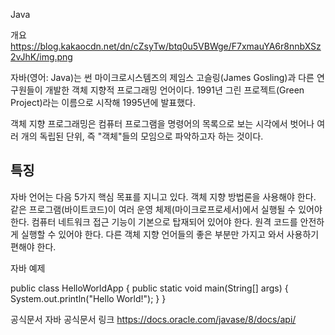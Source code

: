 Java



개요
https://blog.kakaocdn.net/dn/cZsyTw/btq0u5VBWge/F7xmauYA6r8nnbXSz2vJhK/img.png

자바(영어: Java)는 썬 마이크로시스템즈의 제임스 고슬링(James Gosling)과 다른 연구원들이 개발한 객체 지향적 프로그래밍 언어이다. 1991년 그린 프로젝트(Green Project)라는 이름으로 시작해 1995년에 발표했다.

객체 지향 프로그래밍은 컴퓨터 프로그램을 명령어의 목록으로 보는 시각에서 벗어나 여러 개의 독립된 단위, 즉 "객체"들의 모임으로 파악하고자 하는 것이다.



## 특징

자바 언어는 다음 5가지 핵심 목표를 지니고 있다.
객체 지향 방법론을 사용해야 한다.
같은 프로그램(바이트코드)이 여러 운영 체제(마이크로프로세서)에서 실행될 수 있어야 한다.
컴퓨터 네트워크 접근 기능이 기본으로 탑재되어 있어야 한다.
원격 코드를 안전하게 실행할 수 있어야 한다.
다른 객체 지향 언어들의 좋은 부분만 가지고 와서 사용하기 편해야 한다.



자바 예제

public class HelloWorldApp {
  public static void main(String[] args) {
    System.out.println("Hello World!");
  }
}



공식문서
자바 공식문서 링크 https://docs.oracle.com/javase/8/docs/api/





   